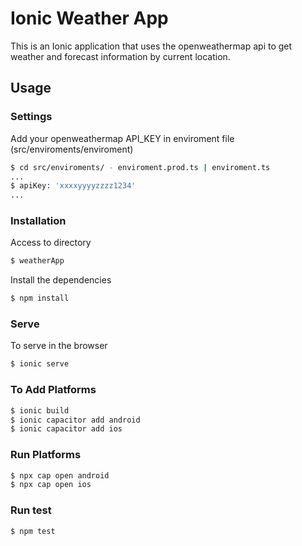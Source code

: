 # Ionic Weather App

This is an Ionic application that uses the openweathermap api to get weather and forecast information by current location.

## Usage

### Settings

Add your openweathermap API_KEY in enviroment file (src/enviroments/enviroment)

```sh
$ cd src/enviroments/ - enviroment.prod.ts | enviroment.ts
...
$ apiKey: 'xxxxyyyyzzzz1234'
...
```

### Installation

Access to directory

```sh
$ weatherApp
```

Install the dependencies

```sh
$ npm install
```

### Serve

To serve in the browser

```sh
$ ionic serve
```

### To Add Platforms

```sh
$ ionic build
$ ionic capacitor add android
$ ionic capacitor add ios
```

### Run Platforms

```sh
$ npx cap open android
$ npx cap open ios
```

### Run test

```sh
$ npm test
```
